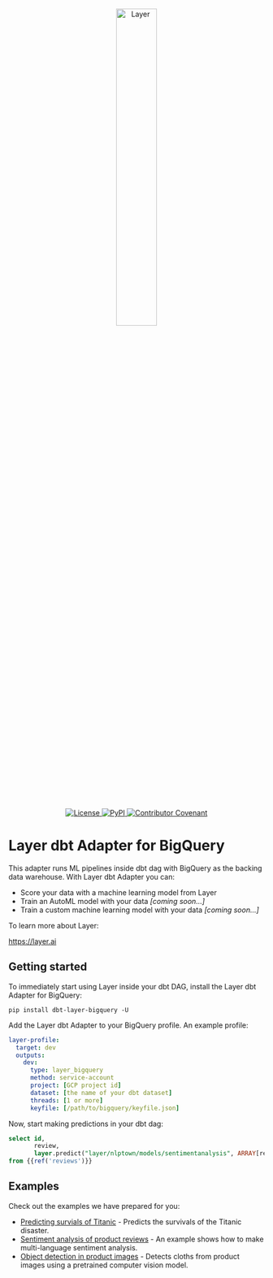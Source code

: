 <p align="center">
    <br>
    <a href="https://layer.ai">
          <img src="https://app.layer.ai/assets/layer_wordmark_black.png" width="40%"
alt="Layer"/>
    </a>
    <br>
</p>

<p align="center">
    <a href="https://github.com/layerai/dbt-adapters/blob/main/LICENSE">
        <img alt="License" src="https://img.shields.io/github/license/layerai/dbt-adapters.svg?color=blue">
    </a>
    <a href="https://pypi.python.org/pypi/dbt-layer-big
query">
        <img alt="PyPI" src="https://img.shields.io/pypi/v/layer.svg">
    </a>
    <a href="https://github.com/layerai/.github/blob/main/CODE_OF_CONDUCT.md">
        <img alt="Contributor Covenant" src="https://img.shields.io/badge/contributor%20covenant-v2.1%20adopted-blueviolet.svg">
    </a>
</p>

# Layer dbt Adapter for BigQuery

This adapter runs ML pipelines inside dbt dag with BigQuery as the backing data warehouse. With Layer dbt Adapter you can:

- Score your data with a machine learning model from Layer
- Train an AutoML model with your data _[coming soon...]_
- Train a custom machine learning model with your data _[coming soon...]_

To learn more about Layer:

https://layer.ai

## Getting started
To immediately start  using Layer inside your dbt DAG, install the Layer dbt Adapter for BigQuery:
```shell
pip install dbt-layer-bigquery -U
```

Add the Layer dbt Adapter to your BigQuery profile. An example profile:
```yaml
layer-profile:
  target: dev
  outputs:
    dev:
      type: layer_bigquery
      method: service-account
      project: [GCP project id]
      dataset: [the name of your dbt dataset]
      threads: [1 or more]
      keyfile: [/path/to/bigquery/keyfile.json]
```

Now, start making predictions in your dbt dag:

```sql
select id,
       review,
       layer.predict("layer/nlptown/models/sentimentanalysis", ARRAY[review])
from {{ref('reviews')}}
```

## Examples
Check out the examples we have prepared for you:

- [Predicting survials of Titanic](https://github.com/layerai/examples-dbt/tree/main/titanic) - Predicts the survivals of the Titanic disaster.
- [Sentiment analysis of product reviews](https://github.com/layerai/examples-dbt/tree/main/sentiment_analysis) - An example shows how to make multi-language sentiment analysis.
- [Object detection in product images](https://github.com/layerai/examples-dbt/tree/main/cloth_detector) - Detects cloths from product images using a pretrained computer vision model.